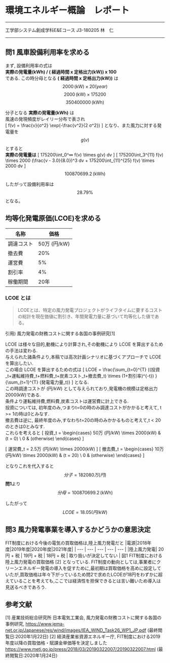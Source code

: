 # 環境エネルギー概論　レポート
***
工学部システム創成学科E&Eコース
J3-180205 林　仁
***

## 問1 風車設備利用率を求める

まず, 設備利用率の式は  
**実際の発電量(kWh) / ( 経過時間 x 定格出力(kW)) x 100**  
である.
この時分母となる **( 経過時間 x 定格出力(kW))** は  
$$2000 \, \mathrm{(kW)} \times 20 (year)$$
$$2000 \, \mathrm{(kW)} \times 175200$$ 
$$350400000 \, \mathrm{(kWh)}$$

分子となる **実際の発電量(kWh)** は  
風速の発現頻度がレイリー分布で表され  
\[
    f(v) = \frac{v}{σ^2} \exp(-\frac{v^2}{2 σ^2})
\]
となり、また風力に対する発電量を$$g(v)$$
とすると  
**実際の発電量は**
\[
    175200\int_0^∞ f(v) \times g(v) dv
\]
\[
    175200\int_3^{11} f(v) \times 2000 (\frac{v - 3.0}{8.0})^3  dv + 175200\int_{11}^{25} f(v) \times 2000 dv
\]
$$100870699.2\, \mathrm{(kWh)}$$

したがって設備利用率は
$$28.79\%$$
となる。

## 均等化発電原価(LCOE)を求める
|名称|価格|
| ---- | ---- |
|調達コスト|50万 (円/kW)|
|撤去費|20%|
|運営費|5%|
|割引率|4%|
|稼働期間|20年|


### LCOE とは

> LCOEとは、特定の風力発電プロジェクトがライフタイムに要するコストの総計を現在価値に割引き、年間発電力量に基づいて均等化した値である。

引用) 風力発電の財務コストに関する各国の事例研究[1]

LCOE は様々な目的,動機により計算され,その動機により LCOE を算出するための手法は変わる.  
与えられた諸条件より,本稿では高次計画シナリオに基づくアプローチで LCOE を算出したい.  
この場合 LCOE を算出するための式は
\[
    LCOE = \frac{\sum_{t=0}^{T} ((投資_t+運転維持費_t+燃料費_t+炭素コスト_t+撤去費_t) \times (1+割引率)^{-t})
}{\sum_{t=1}^{T} (発電電力量_t)}
\]
となる.  
この時調達コストが (円/kW) として与えられており,発電機の規模は定格出力2000(kW)である.  
条件より運転維持費,燃料費,炭素コストは運営費に計上できる.  
投資については, 初年度のみ,つまりt=0の時のみ調達コストがかかると考えて, t >= 1の時は0とみなす.  
撤去費は逆に, 最終年度のみ,すなわちt=20の時のみかかるものと考えて,t < 20のときは0とみなす.  
これらを考えると
\[
    投資_t = \begin{cases}
        50万 (円/kW) \times 2000(kW) & (t = 0) \\
        0 & (otherwise)
    \end{cases}
\]

\[
    運営費_t = 2.5万 (円/kW) \times 2000(kW)
\]
\[
    撤去費_t = \begin{cases}
        10万 (円/kW) \times 2000(kW) & (t = 20) \\
        0 & (otherwise)
    \end{cases}
\]

となりこれを代入すると  
$$分子 = 182080 万 (円)$$
**問1**より
$$分母 = 100870699.2\, \mathrm{(kWh)}$$

したがって
$$LCOE=18.05(円/kW)$$

## 問3 風力発電事業を導入するかどうかの意思決定
FIT制度における今後の電気の買取価格は,陸上風力発電だと
|電源|2018年度|2019年度|2020年度|2021年度|
| --- | --- | --- | --- | --- |
|陸上風力発電| 20円 + 税 | 19円 + 税 | 18円 + 税 | 取り扱いが決定してない |
図1 FIT制度における陸上風力発電の買取価格 [2]
となっている.
FIT制度の動向としては,事業者にクリーンエネルギー発電の導入を促すために,最初期は買取価格を高めに設定していたが,買取価格は年々下がっているため問2で求めたLCOEが18円をわずかに超えていることを考えても,ここでは経済性を担保できるとは言い難いため導入は見送るべきであろう.


## 参考文献
[1] 産業技術総合研究所 日本電気工業会, 風力発電の財務コストに関する各国の事例研究, https://www.jema-net.or.jp/Japanese/res/wind/images/IEA_WIND_Task26_WP1_JP.pdf (最終閲覧日:2020年1月22日)
[2] 経済産業省資源エネルギー庁, FIT制度における2019年度以降の買取価格・賦課金単価等を決定しました https://www.meti.go.jp/press/2018/03/20190322007/20190322007.html (最終閲覧日:2020年1月24日)